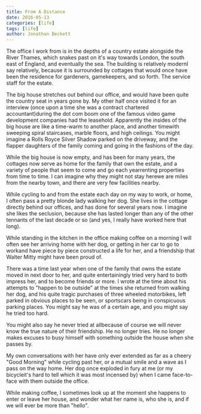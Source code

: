 ```yaml
---
title: From A Distance
date: 2016-05-13
categories: [life]
tags: [life]
author: Jonathan Beckett
---
```


The office I work from is in the depths of a country estate alongside the River Thames, which snakes past on it's way towards London, the south east of England, and eventually the sea. The building is relatively modernI say relatively, because it is surrounded by cottages that would once have been the residence for gardeners, gamekeepers, and so forth. The service staff for the estate.

The big house stretches out behind our office, and would have been quite the country seat in years gone by. My other half once visited it for an interview (once upon a time she was a contract chartered accountant)during the dot com boom one of the famous video game development companies had the leasehold. Apparently the insides of the big house are like a time-warm to another place, and another timewith sweeping spiral staircases, marble floors, and high ceilings. You might imagine a Rolls Royce Silver Shadow parked on the driveway, and the flapper daughters of the family coming and going in the fashions of the day.

While the big house is now empty, and has been for many years, the cottages now serve as home for the family that own the estate, and a variety of people that seem to come and go each yearrenting properties from time to time. I can imagine why they might not stay herewe are miles from the nearby town, and there are very few facilities nearby.

While cycling to and from the estate each day on my way to work, or home, I often pass a pretty blonde lady walking her dog. She lives in the cottage directly behind our offices, and has done for several years now. I imagine she likes the seclusion, because she has lasted longer than any of the other tennants of the last decade or so (and yes, I really have worked here that long).

While standing in the kitchen in the office making coffee on a morning I will often see her arriving home with her dog, or getting in her car to go to workand have piece by piece constructed a life for her, and a friendship that Walter Mitty might have been proud of.

There was a time last year when one of the family that owns the estate moved in next door to her, and quite entertainingly tried very hard to both impress her, and to become friends or more. I wrote at the time about his attempts to "happen to be outside" at the times she returned from walking her dog, and his quite tragic purchases of three wheeled motorbikes, left parked in obvious places to be seen, or sportscars being in conspicuous parking places. You might say he was of a certain age, and you might say he tried too hard.

You might also say he never tried at allbecause of course we will never know the true nature of their friendship. He no longer tries. He no longer makes excuses to busy himself with something outside the house when she passes by.

My own conversations with her have only ever extended as far as a cheery "Good Morning" while cycling past her, or a mutual smile and a wave as I pass on the way home. Her dog once exploded in fury at me (or my bicycleit's hard to tell which it was most incensed by) when I came face-to-face with them outside the office.

While making coffee, I sometimes look up at the moment she happens to enter or leave her house, and wonder what her name is, who she is, and if we will ever be more than "hello".